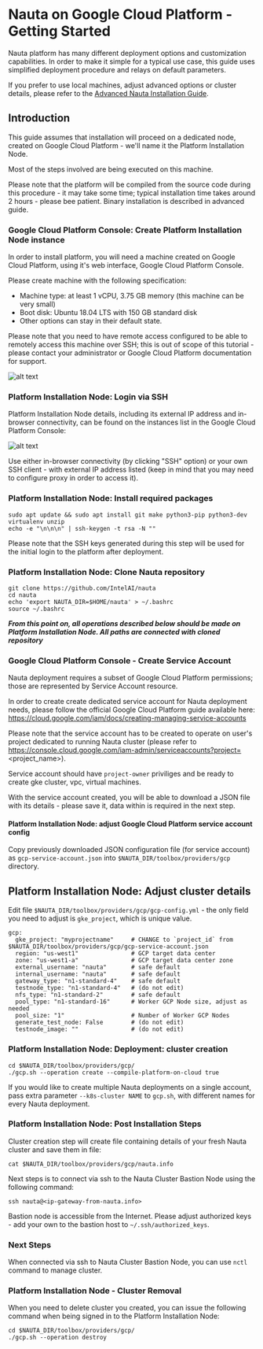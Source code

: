 # Nauta on Google Cloud Platform - Getting Started

Nauta platform has many different deployment options and customization capabilities. In order to make it simple for a typical use case, this guide uses simplified deployment procedure and relays on default parameters.

If you prefer to use local machines, adjust advanced options or cluster details, please refer to the [Advanced Nauta Installation Guide](https://github.com/NervanaSystems/nauta/blob/develop/toolbox/providers/gcp/gcp-advanced.md).

## Introduction

This guide assumes that installation will proceed on a dedicated node, created on Google Cloud Platform - we'll name it the Platform Installation Node.

Most of the steps involved are being executed on this machine.

Please note that the platform will be compiled from the source code during this procedure - it may take some time; typical installation time takes around 2 hours - please bee patient. Binary installation is described in advanced guide.

### Google Cloud Platform Console: Create Platform Installation Node instance

In order to install platform, you will need a machine created on Google Cloud Platform, using it's web interface, Google Cloud Platform Console.
 
Please create machine with the following specification:
- Machine type: at least 1 vCPU, 3.75 GB memory (this machine can be very small)
- Boot disk: Ubuntu 18.04 LTS with 150 GB standard disk
- Other options can stay in their default state.

Please note that you need to have remote access configured to be able to remotely access this machine over SSH; this is out of scope of this tutorial - please contact your administrator or Google Cloud Platform documentation for support.

![alt text](screenshots/x-screenshot-create-platform-installation-node.png "Create Platform Installation Node on Google Cloud Platform")

### Platform Installation Node: Login via SSH

Platform Installation Node details, including its external IP address and in-browser connectivity, can be found on the instances list in the Google Cloud Platform Console:

![alt text](screenshots/x-screenshot-access-platform-installation-node.png "Access Platform Installation Node on Google Cloud Platform")

Use either in-browser connectivity (by clicking "SSH" option) or your own SSH client - with external IP address listed (keep in mind that you may need to configure proxy in order to access it).

### Platform Installation Node: Install required packages

```
sudo apt update && sudo apt install git make python3-pip python3-dev virtualenv unzip
echo -e "\n\n\n" | ssh-keygen -t rsa -N ""
```

Please note that the SSH keys generated during this step will be used for the initial login to the platform after deployment.

### Platform Installation Node: Clone Nauta repository

```
git clone https://github.com/IntelAI/nauta
cd nauta
echo 'export NAUTA_DIR=$HOME/nauta' > ~/.bashrc
source ~/.bashrc
```

***From this point on, all operations described below should be made on Platform Installation Node. All paths are connected with cloned repository*** 

### Google Cloud Platform Console - Create Service Account

Nauta deployment requires a subset of Google Cloud Platform permissions; those are represented by Service Account resource.

In order to create create dedicated service account for Nauta deployment needs, please follow the official Google Cloud Platform guide available here: https://cloud.google.com/iam/docs/creating-managing-service-accounts

Please note that the service account has to be created to operate on user's project dedicated to running Nauta cluster (please refer to https://console.cloud.google.com/iam-admin/serviceaccounts?project=<project_name>).

Service account should have `project-owner` priviliges and be ready to create gke cluster, vpc, virtual machines.

With the service account created, you will be able to download a JSON file with its details - please save it, data within is required in the next step.

#### Platform Installation Node: adjust Google Cloud Platform service account config

Copy previously downloaded JSON configuration file (for service account) as `gcp-service-account.json` into `$NAUTA_DIR/toolbox/providers/gcp` directory. 

## Platform Installation Node: Adjust cluster details

Edit file `$NAUTA_DIR/toolbox/providers/gcp/gcp-config.yml` - the only field you need to adjust is `gke_project`, which is unique value. 

```$xslt
gcp:
  gke_project: "myprojectname"     # CHANGE to `project_id` from $NAUTA_DIR/toolbox/providers/gcp/gcp-service-account.json
  region: "us-west1"               # GCP target data center
  zone: "us-west1-a"               # GCP target data center zone
  external_username: "nauta"       # safe default
  internal_username: "nauta"       # safe default
  gateway_type: "n1-standard-4"    # safe default
  testnode_type: "n1-standard-4"   # (do not edit)
  nfs_type: "n1-standard-2"        # safe default
  pool_type: "n1-standard-16"      # Worker GCP Node size, adjust as needed
  pool_size: "1"                   # Number of Worker GCP Nodes
  generate_test_node: False        # (do not edit)
  testnode_image: ""               # (do not edit)
``` 

### Platform Installation Node: Deployment: cluster creation

```
cd $NAUTA_DIR/toolbox/providers/gcp/
./gcp.sh --operation create --compile-platform-on-cloud true
```

If you would like to create multiple Nauta deployments on a single account, pass extra parameter `--k8s-cluster NAME` to `gcp.sh`, with different names for every Nauta deployment.

### Platform Installation Node: Post Installation Steps

Cluster creation step will create file containing details of your fresh Nauta cluster and save them in file:

```
cat $NAUTA_DIR/toolbox/providers/gcp/nauta.info
```

Next steps is to connect via ssh to the Nauta Cluster Bastion Node using the following command:

```
ssh nauta@<ip-gateway-from-nauta.info>
```

Bastion node is accessible from the Internet. Please adjust authorized keys - add your own to the bastion host to `~/.ssh/authorized_keys`.

### Next Steps

When connected via ssh to Nauta Cluster Bastion Node, you can use `nctl` command to manage cluster.

### Platform Installation Node - Cluster Removal

When you need to delete cluster you created, you can issue the following command when being signed in to the Platform Installation Node:

```
cd $NAUTA_DIR/toolbox/providers/gcp/
./gcp.sh --operation destroy
```
